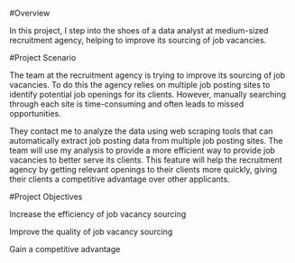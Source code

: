 #Overview

In this project, I step into the shoes of a data analyst at medium-sized recruitment agency, helping to improve its sourcing of job vacancies.

#Project Scenario

The team at the recruitment agency is trying to improve its sourcing of job vacancies. To do this the agency relies on multiple job posting sites to identify potential job openings for its clients. However, manually searching through each site is time-consuming and often leads to missed opportunities.  

They contact me to  analyze the data using web scraping tools that can automatically extract job posting data from multiple job posting sites.  The team will use my analysis to provide a more efficient way to provide job vacancies to better serve its clients. This feature will help the recruitment agency by getting relevant openings to their clients more quickly, giving their clients a competitive advantage over other applicants.

#Project Objectives

 Increase the efficiency of job vacancy sourcing

 Improve the quality of job vacancy sourcing  

 Gain a competitive advantage 
